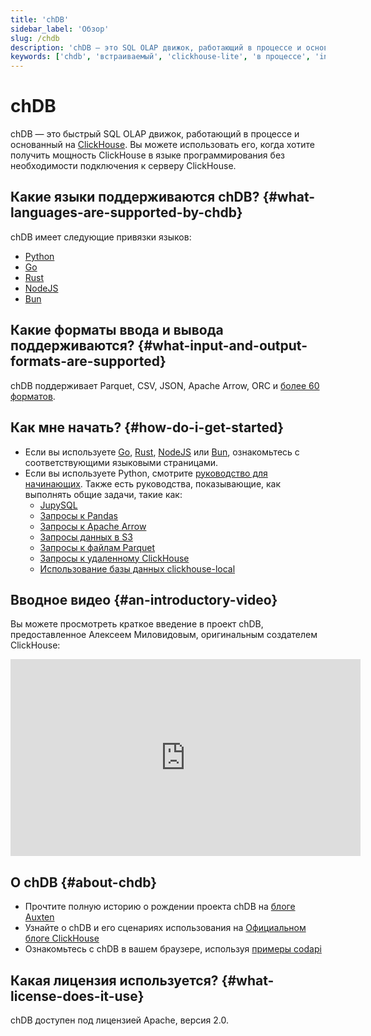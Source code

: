 ```yaml
---
title: 'chDB'
sidebar_label: 'Обзор'
slug: /chdb
description: 'chDB — это SQL OLAP движок, работающий в процессе и основанный на ClickHouse'
keywords: ['chdb', 'встраиваемый', 'clickhouse-lite', 'в процессе', 'in process']
---
```



# chDB

chDB — это быстрый SQL OLAP движок, работающий в процессе и основанный на [ClickHouse](https://github.com/clickhouse/clickhouse). Вы можете использовать его, когда хотите получить мощность ClickHouse в языке программирования без необходимости подключения к серверу ClickHouse.

## Какие языки поддерживаются chDB? {#what-languages-are-supported-by-chdb}

chDB имеет следующие привязки языков:

* [Python](install/python.md)
* [Go](install/go.md)
* [Rust](install/rust.md)
* [NodeJS](install/nodejs.md)
* [Bun](install/bun.md)

## Какие форматы ввода и вывода поддерживаются? {#what-input-and-output-formats-are-supported}

chDB поддерживает Parquet, CSV, JSON, Apache Arrow, ORC и [более 60 форматов](/interfaces/formats).

## Как мне начать? {#how-do-i-get-started}

* Если вы используете [Go](install/go.md), [Rust](install/rust.md), [NodeJS](install/nodejs.md) или [Bun](install/bun.md), ознакомьтесь с соответствующими языковыми страницами.
* Если вы используете Python, смотрите [руководство для начинающих](getting-started.md). Также есть руководства, показывающие, как выполнять общие задачи, такие как:
    * [JupySQL](guides/jupysql.md)
    * [Запросы к Pandas](guides/querying-pandas.md)
    * [Запросы к Apache Arrow](guides/querying-apache-arrow.md)
    * [Запросы данных в S3](guides/querying-s3-bucket.md)
    * [Запросы к файлам Parquet](guides/querying-parquet.md)
    * [Запросы к удаленному ClickHouse](guides/query-remote-clickhouse.md)
    * [Использование базы данных clickhouse-local](guides/clickhouse-local.md)

## Вводное видео {#an-introductory-video}

Вы можете просмотреть краткое введение в проект chDB, предоставленное Алексеем Миловидовым, оригинальным создателем ClickHouse:

<div class='vimeo-container'>
<iframe width="560" height="315" src="https://www.youtube.com/embed/cuf_hYn7dqU?si=SzUm7RW4Ae5-YwFo" title="YouTube video player" frameborder="0" allow="accelerometer; autoplay; clipboard-write; encrypted-media; gyroscope; picture-in-picture; web-share" referrerpolicy="strict-origin-when-cross-origin" allowfullscreen></iframe>
</div>

## О chDB {#about-chdb}

- Прочтите полную историю о рождении проекта chDB на [блоге Auxten](https://clickhouse.com/blog/chdb-embedded-clickhouse-rocket-engine-on-a-bicycle)
- Узнайте о chDB и его сценариях использования на [Официальном блоге ClickHouse](https://clickhouse.com/blog/welcome-chdb-to-clickhouse)
- Ознакомьтесь с chDB в вашем браузере, используя [примеры codapi](https://antonz.org/trying-chdb/)

## Какая лицензия используется? {#what-license-does-it-use}

chDB доступен под лицензией Apache, версия 2.0.
